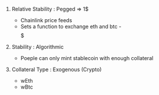 1. Relative Stability : Pegged => 1$
    - Chainlink price feeds 
    - Sets a function to exchange eth and btc - $$$$$

2. Stability : Algorithmic
    - Poeple can only mint stablecoin with enough collateral

3. Collateral Type : Exogenous (Crypto)
    - wEth
    - wBtc